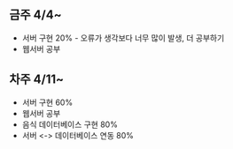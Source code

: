 
## 금주 4/4~
- 서버 구현 20% - 오류가 생각보다 너무 많이 발생, 더 공부하기
- 웹서버 공부

## 차주 4/11~
- 서버 구현 60% 
- 웹서버 공부
- 음식 데이터베이스 구현 80%
- 서버 <-> 데이터베이스 연동 80%
